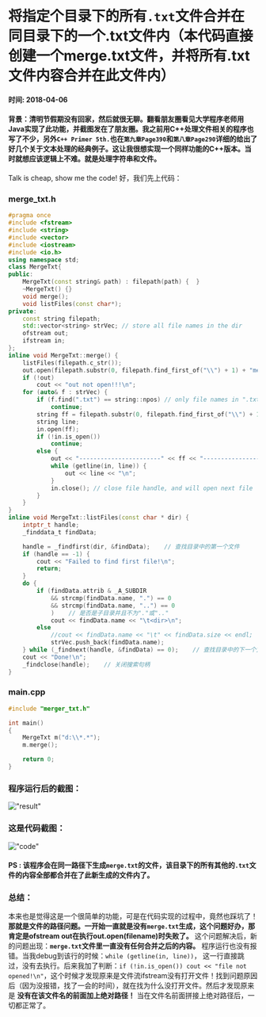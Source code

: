 将指定个目录下的所有`.txt`文件合并在同目录下的一个.txt文件内（本代码直接创建一个merge.txt文件，并将所有.txt文件内容合并在此文件内）
==============
#### 时间: 2018-04-06
#### 背景：清明节假期没有回家，然后就很无聊。翻看朋友圈看见大学程序老师用Java实现了此功能，并截图发在了朋友圈。我之前用C++处理文件相关的程序也写了不少，另外`C++ Primer 5th.`也在`第九章Page390`和`第八章Page290`详细的给出了好几个关于文本处理的经典例子。这让我很想实现一个同样功能的C++版本。当时就想应该逻辑上不难。就是处理字符串和文件。

Talk is cheap, show me the code! 好，我们先上代码：
### merge_txt.h
```cpp
#pragma once
#include <fstream>
#include <string>
#include <vector>
#include <iostream>
#include <io.h>
using namespace std;
class MergeTxt{
public:
    MergeTxt(const string& path) : filepath(path) {  }
    ~MergeTxt() {}
    void merge();
    void listFiles(const char*);
private:
    const string filepath;
    std::vector<string> strVec; // store all file names in the dir
    ofstream out;
    ifstream in;
};
inline void MergeTxt::merge() {
    listFiles(filepath.c_str());
    out.open(filepath.substr(0, filepath.find_first_of("\\") + 1) + "merge.txt");
    if (!out)
        cout << "out not open!!!\n";
    for (auto& f : strVec) {
        if (f.find(".txt") == string::npos) // only file names in ".txt" format can be handled
            continue;
        string ff = filepath.substr(0, filepath.find_first_of("\\") + 1) + f;
        string line;
        in.open(ff);
        if (!in.is_open())
            continue;
        else {
            out << "-----------------------" << ff << "-------------------\n";
            while (getline(in, line)) {
                out << line << "\n";
            }
            in.close(); // close file handle, and will open next file
        }
    }
}
inline void MergeTxt::listFiles(const char * dir) {
    intptr_t handle;
    _finddata_t findData;

    handle = _findfirst(dir, &findData);    // 查找目录中的第一个文件
    if (handle == -1) {
        cout << "Failed to find first file!\n";
        return;
    }
    do {
        if (findData.attrib & _A_SUBDIR
            && strcmp(findData.name, ".") == 0
            && strcmp(findData.name, "..") == 0
            )    // 是否是子目录并且不为"."或".."
            cout << findData.name << "\t<dir>\n";
        else
            //cout << findData.name << "\t" << findData.size << endl;
            strVec.push_back(findData.name);
    } while (_findnext(handle, &findData) == 0);    // 查找目录中的下一个文件
    cout << "Done!\n";
    _findclose(handle);    // 关闭搜索句柄
}
```

### main.cpp
```cpp
#include "merger_txt.h"

int main()
{
    MergeTxt m("d:\\*.*");
    m.merge();

    return 0;
}
```

### 程序运行后的截图：<br />
!["result"](https://github.com/tycao/tycao.github.io/blob/master/merge_txt_src/result.png "result")<br />

### 这是代码截图：<br />
!["code"](https://github.com/tycao/tycao.github.io/blob/master/merge_txt_src/merge_done2.png "code")<br />

#### PS : 该程序会在同一路径下生成`merge.txt`的文件，该目录下的所有其他的`.txt`文件的内容全部都合并在了此新生成的文件内了。

### 总结：
本来也是觉得这是一个很简单的功能，可是在代码实现的过程中，竟然也踩坑了！**那就是文件的路径问题。一开始一直就是没有`merge.txt`生成，这个问题好办，那肯定是ofstream out在执行out.open(filename)时失败了。** 这个问题解决后，新的问题出现：**`merge.txt`文件里一直没有任何合并之后的内容。**
程序运行也没有报错。当我debug到该行的时候：`while (getline(in, line))`， 这一行直接跳过，没有去执行。后来我加了判断：`if (!in.is_open()) cout << "file not opened!\n"`，这个时候才发现原来是文件流ifstream没有打开文件！找到问题原因后（因为没报错，找了一会的时间），就在找为什么没打开文件。然后才发现原来是 **没有在该文件名的前面加上绝对路径！** 当在文件名前面拼接上绝对路径后，一切都正常了。




